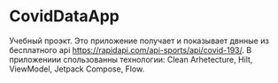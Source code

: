 # CovidDataApp
Учебный проэкт.
Это приложение получает и показывает двнные из бесплатного api https://rapidapi.com/api-sports/api/covid-193/.
В приложениии спользованны технологии: Clean Arhetecture, Hilt, ViewModel, Jetpack Compose, Flow.
